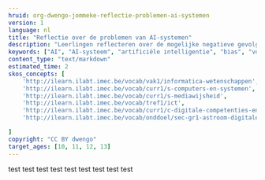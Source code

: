 ```yaml
---
hruid: org-dwengo-jommeke-reflectie-problemen-ai-systemen
version: 1
language: nl
title: "Reflectie over de problemen van AI-systemen"
description: "Leerlingen reflecteren over de mogelijke negatieve gevolgen van het gebruik van AI-systemen."
keywords: ["AI", "AI-systeem", "artificiële intelligentie", "bias", "vooroordelen", "reflectie"]
content_type: "text/markdown"
estimated_time: 2
skos_concepts: [
    'http://ilearn.ilabt.imec.be/vocab/vak1/informatica-wetenschappen', 
    'http://ilearn.ilabt.imec.be/vocab/curr1/s-computers-en-systemen',
    'http://ilearn.ilabt.imec.be/vocab/curr1/s-mediawijsheid',
    'http://ilearn.ilabt.imec.be/vocab/tref1/ict',
    'http://ilearn.ilabt.imec.be/vocab/curr1/c-digitale-competenties-en-mediawijsheid',
    'http://ilearn.ilabt.imec.be/vocab/onddoel/sec-gr1-astroom-digitale-competenties-en-mediawijsheid-4.5',

]
copyright: "CC BY dwengo"
target_ages: [10, 11, 12, 13]
---
```



test test test test test test test test test
